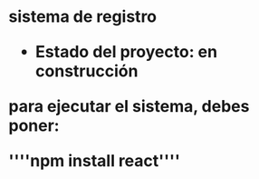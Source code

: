 <h1>sistema de registro</>
  
- Estado del proyecto: en construcción

para ejecutar el sistema, debes poner:

  ''''npm install react''''
